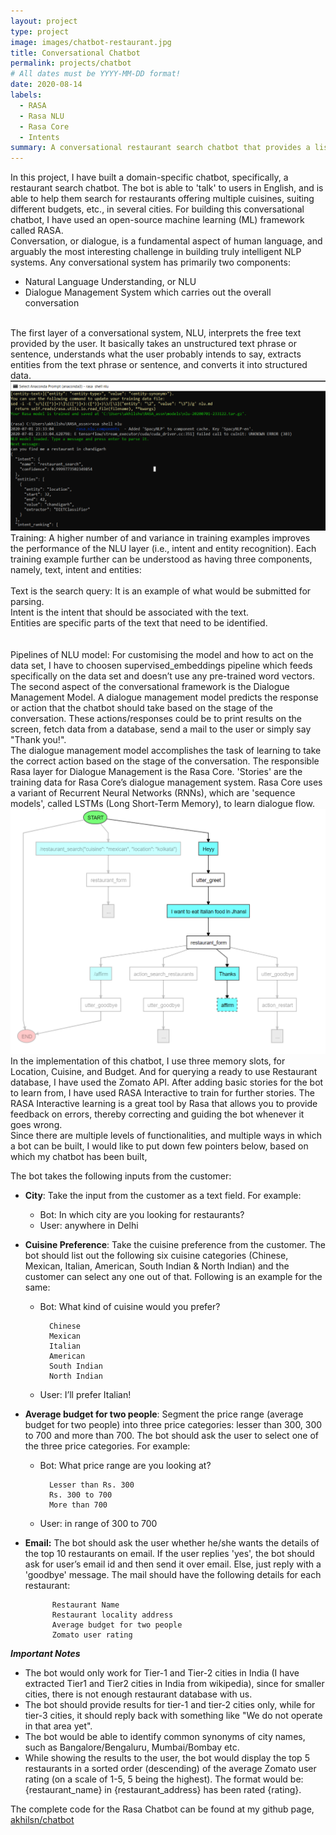 ```yaml
---
layout: project
type: project
image: images/chatbot-restaurant.jpg
title: Conversational Chatbot
permalink: projects/chatbot
# All dates must be YYYY-MM-DD format!
date: 2020-08-14
labels:
  - RASA
  - Rasa NLU
  - Rasa Core
  - Intents
summary: A conversational restaurant search chatbot that provides a list of restaurants based on customer's location, cuisine, budget etc choices.
---
```


In this project, I have built a domain-specific chatbot, specifically, a restaurant search chatbot. The bot is able to 'talk' to users in English, and is able to help them search for restaurants offering multiple cuisines, suiting different budgets, etc., in several cities. For building this conversational chatbot, I have used an open-source machine learning (ML) framework called RASA.
<br>
Conversation, or dialogue, is a fundamental aspect of human language, and arguably the most interesting challenge in building truly intelligent NLP systems. Any conversational system has primarily two components:
- Natural Language Understanding, or NLU
- Dialogue Management System
which carries out the overall conversation
<br>
The first layer of a conversational system, NLU, interprets the free text provided by the user. It basically takes an unstructured text phrase or sentence, understands what the user probably intends to say, extracts entities from the text phrase or sentence, and converts it into structured data.
<br>
<img class="ui large right floated rounded image" src="../images/IntentCmdPrompt.png">
<br>
Training: A higher number of and variance in training examples improves the performance of the NLU layer (i.e., intent and entity recognition).
Each training example further can be understood as having three components, namely, text, intent and entities:<br>
<br>
Text is the search query: It is an example of what would be submitted for parsing.<br>
Intent is the intent that should be associated with the text.<br>
Entities are specific parts of the text that need to be identified.<br><br>
<br>
Pipelines of NLU model: For customising the model and how to act on the data set, I have to choosen supervised_embeddings pipeline which feeds specifically on the data set and doesn’t use any pre-trained word vectors.
<br>
The second aspect of the conversational framework is the Dialogue Management Model. A dialogue management model predicts the response or action that the chatbot should take based on the stage of the conversation. These actions/responses could be to print results on the screen, fetch data from a database, send a mail to the user or simply say "Thank you!".
<br>
The dialogue management model accomplishes the task of learning to take the correct action based on the stage of the conversation. The responsible Rasa layer for Dialogue Management is the Rasa Core. 'Stories' are the training data for Rasa Core’s dialogue management system. Rasa Core uses a variant of Recurrent Neural Networks (RNNs), which are 'sequence models', called LSTMs (Long Short-Term Memory), to learn dialogue flow.
<br>
<img class="ui large right floated rounded image" src="../images/Flowchart.png">
<br>
In the implementation of this chatbot, I use three memory slots, for Location, Cuisine, and Budget. And for querying a ready to use Restaurant database, I have used the Zomato API. After adding basic stories for the bot to learn from, I have used RASA Interactive to train for further stories. The RASA Interactive learning is a great tool by Rasa that allows you to provide feedback on errors, thereby correcting and guiding the bot whenever it goes wrong.
<br>
Since there are multiple levels of functionalities, and multiple ways in which a bot can be built, I would like to put down few pointers below, based on which my chatbot has been built,

The bot takes the following inputs from the customer:
- **City**: Take the input from the customer as a text field. For example:
    - Bot: In which city are you looking for restaurants?
    - User: anywhere in Delhi
- **Cuisine Preference**: Take the cuisine preference from the customer. The bot should list out the following six cuisine categories (Chinese, Mexican, Italian, American, South Indian & North Indian) and the customer can select any one out of that. Following is an example for the same:
    - Bot: What kind of cuisine would you prefer?
    
            Chinese
            Mexican
            Italian
            American
            South Indian
            North Indian
    - User: I’ll prefer Italian!
- **Average budget for two people**: Segment the price range (average budget for two people) into three price categories: lesser than 300, 300 to 700 and more than 700. The bot should ask the user to select one of the three price categories. For example:
    - Bot: What price range are you looking at?

            Lesser than Rs. 300
            Rs. 300 to 700
            More than 700
    - User: in range of 300 to 700
    
- **Email:** The bot should ask the user whether he/she wants the details of the top 10 restaurants on email. If the user replies 'yes', the bot should ask for user’s email id and then send it over email. Else, just reply with a 'goodbye' message. The mail should have the following details for each restaurant:

            Restaurant Name
            Restaurant locality address
            Average budget for two people
            Zomato user rating
 
***Important Notes***
- The bot would only work for Tier-1 and Tier-2 cities in India (I have extracted Tier1 and Tier2 cities in India from wikipedia), since for smaller cities, there is not enough restaurant database with us.
- The bot should provide results for tier-1 and tier-2 cities only, while for tier-3 cities, it should reply back with something like "We do not operate in that area yet".
- The bot would be able to identify common synonyms of city names, such as Bangalore/Bengaluru, Mumbai/Bombay etc.
- While showing the results to the user, the bot would display the top 5 restaurants in a sorted order (descending) of the average Zomato user rating (on a scale of 1-5, 5 being the highest). The format would be: {restaurant_name} in {restaurant_address} has been rated {rating}.
 
The complete code for the Rasa Chatbot can be found at my github page, <a href="https://github.com/akhilsn/RASA-chatbot"><i class="large github icon"></i>akhilsn/chatbot</a>

